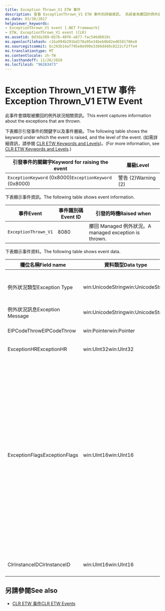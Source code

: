 ```yaml
---
title: Exception Thrown_V1 ETW 事件
description: 查看 ExceptionThrown_V1 ETW 事件的詳細資訊。 系統會為擲回的例外狀況指定事件資料，例如功能變數名稱、資料類型和描述。
ms.date: 03/30/2017
helpviewer_keywords:
- ExceptionThrown_V1 event [.NET Framework]
- ETW, ExceptionThrown_V1 event (CLR)
ms.assetid: 0d3da389-6b7b-40f6-a877-fac546d6019c
ms.openlocfilehash: c1ba994b291bd278a95e34beb0b02ed6581786e8
ms.sourcegitcommit: bc293b14af795e0e999e3304dd40c0222cf2ffe4
ms.translationtype: MT
ms.contentlocale: zh-TW
ms.lasthandoff: 11/26/2020
ms.locfileid: "96263473"
---
```

# <a name="exception-thrown_v1-etw-event"></a><span data-ttu-id="c0b4e-104">Exception Thrown_V1 ETW 事件</span><span class="sxs-lookup"><span data-stu-id="c0b4e-104">Exception Thrown_V1 ETW Event</span></span>

<span data-ttu-id="c0b4e-105">此事件會擷取被擲回的例外狀況相關資訊。</span><span class="sxs-lookup"><span data-stu-id="c0b4e-105">This event captures information about the exceptions that are thrown.</span></span>  
  
 <span data-ttu-id="c0b4e-106">下表顯示引發事件的關鍵字以及事件層級。</span><span class="sxs-lookup"><span data-stu-id="c0b4e-106">The following table shows the keyword under which the event is raised, and the level of the event.</span></span> <span data-ttu-id="c0b4e-107">(如需詳細資訊，請參閱 [CLR ETW Keywords and Levels](clr-etw-keywords-and-levels.md))。</span><span class="sxs-lookup"><span data-stu-id="c0b4e-107">(For more information, see [CLR ETW Keywords and Levels](clr-etw-keywords-and-levels.md).)</span></span>  
  
|<span data-ttu-id="c0b4e-108">引發事件的關鍵字</span><span class="sxs-lookup"><span data-stu-id="c0b4e-108">Keyword for raising the event</span></span>|<span data-ttu-id="c0b4e-109">層級</span><span class="sxs-lookup"><span data-stu-id="c0b4e-109">Level</span></span>|  
|-----------------------------------|-----------|  
|<span data-ttu-id="c0b4e-110">`ExceptionKeyword` (0x8000)</span><span class="sxs-lookup"><span data-stu-id="c0b4e-110">`ExceptionKeyword` (0x8000)</span></span>|<span data-ttu-id="c0b4e-111">警告 (2)</span><span class="sxs-lookup"><span data-stu-id="c0b4e-111">Warning (2)</span></span>|  
  
 <span data-ttu-id="c0b4e-112">下表顯示事件資訊。</span><span class="sxs-lookup"><span data-stu-id="c0b4e-112">The following table shows event information.</span></span>  
  
|<span data-ttu-id="c0b4e-113">事件</span><span class="sxs-lookup"><span data-stu-id="c0b4e-113">Event</span></span>|<span data-ttu-id="c0b4e-114">事件識別碼</span><span class="sxs-lookup"><span data-stu-id="c0b4e-114">Event ID</span></span>|<span data-ttu-id="c0b4e-115">引發的時機</span><span class="sxs-lookup"><span data-stu-id="c0b4e-115">Raised when</span></span>|  
|-----------|--------------|-----------------|  
|`ExceptionThrown_V1`|<span data-ttu-id="c0b4e-116">80</span><span class="sxs-lookup"><span data-stu-id="c0b4e-116">80</span></span>|<span data-ttu-id="c0b4e-117">擲回 Managed 例外狀況。</span><span class="sxs-lookup"><span data-stu-id="c0b4e-117">A managed exception is thrown.</span></span>|  
  
 <span data-ttu-id="c0b4e-118">下表顯示事件資料。</span><span class="sxs-lookup"><span data-stu-id="c0b4e-118">The following table shows event data.</span></span>  
  
|<span data-ttu-id="c0b4e-119">欄位名稱</span><span class="sxs-lookup"><span data-stu-id="c0b4e-119">Field name</span></span>|<span data-ttu-id="c0b4e-120">資料類型</span><span class="sxs-lookup"><span data-stu-id="c0b4e-120">Data type</span></span>|<span data-ttu-id="c0b4e-121">描述</span><span class="sxs-lookup"><span data-stu-id="c0b4e-121">Description</span></span>|  
|----------------|---------------|-----------------|  
|<span data-ttu-id="c0b4e-122">例外狀況類型</span><span class="sxs-lookup"><span data-stu-id="c0b4e-122">Exception Type</span></span>|<span data-ttu-id="c0b4e-123">win:UnicodeString</span><span class="sxs-lookup"><span data-stu-id="c0b4e-123">win:UnicodeString</span></span>|<span data-ttu-id="c0b4e-124">例外狀況類型，例如 `System.NullReferenceException`。</span><span class="sxs-lookup"><span data-stu-id="c0b4e-124">Type of the exception; for example, `System.NullReferenceException`.</span></span>|  
|<span data-ttu-id="c0b4e-125">例外狀況訊息</span><span class="sxs-lookup"><span data-stu-id="c0b4e-125">Exception Message</span></span>|<span data-ttu-id="c0b4e-126">win:UnicodeString</span><span class="sxs-lookup"><span data-stu-id="c0b4e-126">win:UnicodeString</span></span>|<span data-ttu-id="c0b4e-127">實際的例外狀況訊息。</span><span class="sxs-lookup"><span data-stu-id="c0b4e-127">Actual exception message.</span></span>|  
|<span data-ttu-id="c0b4e-128">EIPCodeThrow</span><span class="sxs-lookup"><span data-stu-id="c0b4e-128">EIPCodeThrow</span></span>|<span data-ttu-id="c0b4e-129">win:Pointer</span><span class="sxs-lookup"><span data-stu-id="c0b4e-129">win:Pointer</span></span>|<span data-ttu-id="c0b4e-130">發生例外狀況的指令指標。</span><span class="sxs-lookup"><span data-stu-id="c0b4e-130">Instruction pointer where exception occurred.</span></span>|  
|<span data-ttu-id="c0b4e-131">ExceptionHR</span><span class="sxs-lookup"><span data-stu-id="c0b4e-131">ExceptionHR</span></span>|<span data-ttu-id="c0b4e-132">win:UInt32</span><span class="sxs-lookup"><span data-stu-id="c0b4e-132">win:UInt32</span></span>|<span data-ttu-id="c0b4e-133">例外狀況 [HRESULT](/openspecs/windows_protocols/ms-erref/0642cb2f-2075-4469-918c-4441e69c548a)。</span><span class="sxs-lookup"><span data-stu-id="c0b4e-133">Exception [HRESULT](/openspecs/windows_protocols/ms-erref/0642cb2f-2075-4469-918c-4441e69c548a).</span></span>|  
|<span data-ttu-id="c0b4e-134">ExceptionFlags</span><span class="sxs-lookup"><span data-stu-id="c0b4e-134">ExceptionFlags</span></span>|<span data-ttu-id="c0b4e-135">win:UInt16</span><span class="sxs-lookup"><span data-stu-id="c0b4e-135">win:UInt16</span></span>|<span data-ttu-id="c0b4e-136">0x01：HasInnerException (請參閱 Visual Basic 文件的 [CLR ETW 事件](clr-etw-events.md))。</span><span class="sxs-lookup"><span data-stu-id="c0b4e-136">0x01: HasInnerException (see [CLR ETW Events](clr-etw-events.md) in the Visual Basic documentation).</span></span><br /><br /> <span data-ttu-id="c0b4e-137">0x02：IsNestedException。</span><span class="sxs-lookup"><span data-stu-id="c0b4e-137">0x02: IsNestedException.</span></span><br /><br /> <span data-ttu-id="c0b4e-138">0x04：IsRethrownException。</span><span class="sxs-lookup"><span data-stu-id="c0b4e-138">0x04: IsRethrownException.</span></span><br /><br /> <span data-ttu-id="c0b4e-139">0x08： IsCorruptedStateException (表示進程狀態已損毀;請參閱 [處理損毀狀態例外狀況](/archive/msdn-magazine/2009/february/clr-inside-out-handling-corrupted-state-exceptions)) 。</span><span class="sxs-lookup"><span data-stu-id="c0b4e-139">0x08: IsCorruptedStateException (indicates that the process state is corrupt; see [Handling Corrupted State Exceptions](/archive/msdn-magazine/2009/february/clr-inside-out-handling-corrupted-state-exceptions)).</span></span><br /><br /> <span data-ttu-id="c0b4e-140">0x10：IsCLSCompliant (衍生自 <xref:System.Exception> 的例外狀況符合 CLS 標準，否則與 CLS 不相容)。</span><span class="sxs-lookup"><span data-stu-id="c0b4e-140">0x10: IsCLSCompliant (an exception that derives from <xref:System.Exception> is CLS-compliant; otherwise, it is not CLS-compliant).</span></span>|  
|<span data-ttu-id="c0b4e-141">ClrInstanceID</span><span class="sxs-lookup"><span data-stu-id="c0b4e-141">ClrInstanceID</span></span>|<span data-ttu-id="c0b4e-142">win:UInt16</span><span class="sxs-lookup"><span data-stu-id="c0b4e-142">win:UInt16</span></span>|<span data-ttu-id="c0b4e-143">CLR 或 CoreCLR 執行個體的唯一 ID。</span><span class="sxs-lookup"><span data-stu-id="c0b4e-143">Unique ID for the instance of CLR or CoreCLR.</span></span>|  
  
## <a name="see-also"></a><span data-ttu-id="c0b4e-144">另請參閱</span><span class="sxs-lookup"><span data-stu-id="c0b4e-144">See also</span></span>

- [<span data-ttu-id="c0b4e-145">CLR ETW 事件</span><span class="sxs-lookup"><span data-stu-id="c0b4e-145">CLR ETW Events</span></span>](clr-etw-events.md)
